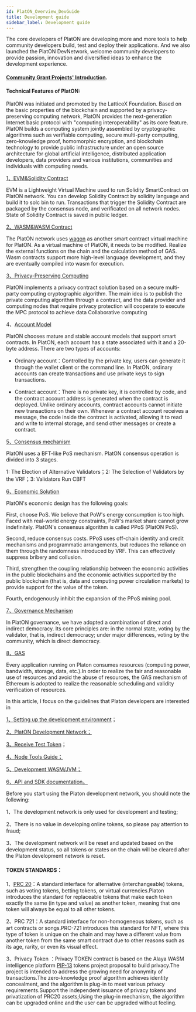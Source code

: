 ```yaml
---
id: PlatON_Overview_DevGuide
title: Development guide
sidebar_label: Development guide
---
```




The core developers of PlatON are developing more and more tools to help community developers build, test and deploy their applications. And we also launched the PlatON DevNetwork, welcome community developers to provide passion, innovation and diversified ideas to enhance the development experience.



#### [Community Grant Projects' Introduction](/docs/en/community/ ).



#### Technical Features of PlatON:

PlatON was initiated and promoted by the LatticeX Foundation. Based on the basic properties of the blockchain and supported by a privacy-preserving computing network, PlatON provides the next-generation Internet basic protocol with "computing interoperability" as its core feature. PlatON builds a computing system jointly assembled by cryptographic algorithms such as verifiable computing, secure multi-party computing, zero-knowledge proof, homomorphic encryption, and blockchain technology to provide public infrastructure under an open source architecture for global artificial intelligence, distributed application developers, data providers and various institutions, communities and individuals with computing needs.



[1、EVM&Solidity Contract](/docs/en/Solidity_Dev_Manual)

EVM is a Lightweight Virtual Machine used to run Solidity SmartContract on PlatON network. You can develop Solidity Contract by solidity language and build it to solc bin to run. Transactions that trigger the Solidity Contract are packaged by the consensus node, and verificated on all network nodes. State of Solidity Contract is saved in public ledger.



[2、WASM&WASM Contract](/docs/en/PlatON_Overall_Solution#smart-contract)

The PlatON network uses [wagon](https://github.com/go-interpreter/wagon) as another smart contract virtual machine for PlatON. As a virtual machine of PlatON, it needs to be modified. Realize the external functions on the chain and the calculation method of GAS. Wasm contracts support more high-level language development, and they are eventually compiled into wasm for execution.



[3、Privacy-Preserving Computing](/docs/en/Secure_Multi_Party_Computation#introduction-to-mpc)

PlatON implements a privacy contract solution based on a secure multi-party computing cryptographic algorithm. The main idea is to publish the private computing algorithm through a contract, and the data provider and computing nodes that require privacy protection will cooperate to execute the MPC protocol to achieve data Collaborative computing



4、[Account Model]()

PlatON chooses mature and stable account models that support smart contracts. In PlatON, each account has a state associated with it and a 20-byte address. There are two types of accounts:

- Ordinary account：Controlled by the private key, users can generate it through the wallet client or the command line. In PlatON, ordinary accounts can create transactions and use private keys to sign transactions.

- Contract account：There is no private key, it is controlled by code, and the contract account address is generated when the contract is deployed. Unlike ordinary accounts, contract accounts cannot initiate new transactions on their own. Whenever a contract account receives a message, the code inside the contract is activated, allowing it to read and write to internal storage, and send other messages or create a contract.

  

[5、Consensus mechanism](/docs/en/PlatON_Solution#summary)

PlatON uses a BFT-like PoS mechanism. PlatON consensus operation is divided into 3 stages.

   1: The Election of Alternative Validators；2: The Selection of Validators by the VRF；3: Validators Run CBFT



[6、Economic Solution](/docs/en/Economic_Model#platons-economic-design-goals)

PlatON's economic design has the following goals:

First, choose PoS. We believe that PoW's energy consumption is too high. Faced with real-world energy constraints, PoW's market share cannot grow indefinitely. PlatON's consensus algorithm is called PPoS (PlatON PoS).

Second, reduce consensus costs. PPoS uses off-chain identity and credit mechanisms and programmatic arrangements, but reduces the reliance on them through the randomness introduced by VRF. This can effectively suppress bribery and collusion.

Third, strengthen the coupling relationship between the economic activities in the public blockchains and the economic activities supported by the public blockchain (that is, data and computing power circulation markets) to provide support for the value of the token.

Fourth, endogenously inhibit the expansion of the PPoS mining pool.



[7、Governance Mechanism](/docs/en/PlatON_Governance_Solution#platon-governance-mechanism)

In PlatON governance, we have adopted a combination of direct and indirect democracy. Its core principles are: in the normal state, voting by the validator, that is, indirect democracy; under major differences, voting by the community, which is direct democracy.



[8、GAS](/docs/en/Economic_Model#transaction-fees)

Every application running on Platon consumes resources (computing power, bandwidth, storage, data, etc.).In order to realize the fair and reasonable use of resources and avoid the abuse of resources, the GAS mechanism of Ethereum is adopted to realize the reasonable scheduling and validity verification of resources.



In this article, I focus on the guidelines that Platon developers are interested in

[1、Setting up the development environment](/docs/en/Install_PlatON)；

[2、PlatON Development Network；](/docs/en/Become_PlatON_Dev_Verification)

[3、Receive Test Token](https://luo-dahui.github.io/docs/en/PlatON_Dev_Faucet)；

[4、Node Tools Guide；](/docs/en/OnLine_MTool_Manual )

[5、Development  WASM/JVM；](/docs/en/EVM_Smart_Contract )

[6、API and SDK documentation。]( /docs/en/Java_SDK )



Before you start using the Platon development network, you should note the following:

1、The development network is only used for development and testing;

2、There is no value in developing online tokens, so please pay attention to fraud;

3、The development network will be reset and updated based on the development status, so all tokens or states on the chain will be cleared after the Platon development network is reset.



#### TOKEN STANDARDS：

1、[PRC 20](/docs/en/Solidity_Contract_Dev_Costs#large-sized-contract)：A standard interface for alternative (interchangeable) tokens, such as voting tokens, betting tokens, or virtual currencies.Platon introduces the standard for replaceable tokens that make each token exactly the same (in type and value) as another token, meaning that one token will always be equal to all other tokens.



2、PRC 721：A standard interface for non-homogeneous tokens, such as art contracts or songs.PRC-721 introduces this standard for NFT, where this type of token is unique on the chain and may have a different value from another token from the same smart contract due to other reasons such as its age, rarity, or even its visual effect.



3、Privacy Token ：Privacy TOKEN contract is based on the Alaya WASM intelligence platform [PIP-13](https://github.com/AlayaNetwork/AIPs/blob/master/Alaya/AIP-13.md) tokens project proposal to build privacy.The project is intended to address the growing need for anonymity of transactions.The zero-knowledge proof algorithm achieves identity concealment, and the algorithm is plug-in to meet various privacy requirements.Support the independent issuance of privacy tokens and privatization of PRC20 assets;Using the plug-in mechanism, the algorithm can be upgraded online and the user can be upgraded without feeling.





